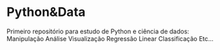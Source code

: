 # Python&Data
Primeiro repositório para estudo de Python e ciência de dados:
    Manipulação
    Análise
    Visualização
    Regressão Linear
    Classificação
    Etc...

